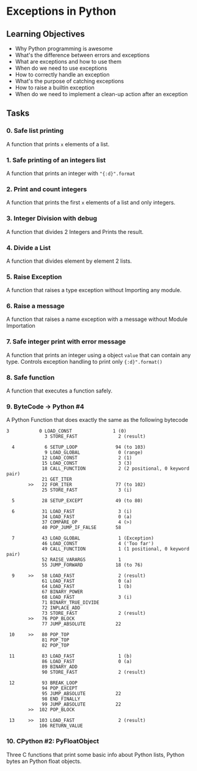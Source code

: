 # Exceptions in Python

## Learning Objectives
* Why Python programming is awesome
* What's the difference between errors and exceptions
* What are exceptions and how to use them
* When do we need to use exceptions
* How to correctly handle an exception
* What's the purpose of catching exceptions
* How to raise a builtin exception
* When do we need to implement a clean-up action after an exception

## Tasks
### 0. Safe list printing
A function that prints `x` elements of a list.
### 1. Safe printing of an integers list
A function that prints an integer with `"{:d}".format`
### 2. Print and count integers
A function that prints the first `x` elements of a list and only integers.
### 3. Integer Division with debug
A function that divides 2 Integers and Prints the result.
### 4. Divide a List
A function that divides element by element 2 lists.
### 5. Raise Exception
A function that raises a type exception without Importing any module.
### 6. Raise a message
A function that raises a name exception with a message without Module Importation
### 7. Safe integer print with error message
A function that prints an integer using a object `value` that can contain any type. Controls exception handling to print only `{:d}".format()`
### 8. Safe function
A function that executes a function safely.
### 9. ByteCode -> Python #4
A Python Function that does exactly the same as the following bytecode
```
3           0 LOAD_CONST               1 (0)
              3 STORE_FAST               2 (result)

  4           6 SETUP_LOOP              94 (to 103)
              9 LOAD_GLOBAL              0 (range)
             12 LOAD_CONST               2 (1)
             15 LOAD_CONST               3 (3)
             18 CALL_FUNCTION            2 (2 positional, 0 keyword pair)
             21 GET_ITER
        >>   22 FOR_ITER                77 (to 102)
             25 STORE_FAST               3 (i)

  5          28 SETUP_EXCEPT            49 (to 80)

  6          31 LOAD_FAST                3 (i)
             34 LOAD_FAST                0 (a)
             37 COMPARE_OP               4 (>)
             40 POP_JUMP_IF_FALSE       58

  7          43 LOAD_GLOBAL              1 (Exception)
             46 LOAD_CONST               4 ('Too far')
             49 CALL_FUNCTION            1 (1 positional, 0 keyword pair)
             52 RAISE_VARARGS            1
             55 JUMP_FORWARD            18 (to 76)

  9     >>   58 LOAD_FAST                2 (result)
             61 LOAD_FAST                0 (a)
             64 LOAD_FAST                1 (b)
             67 BINARY_POWER
             68 LOAD_FAST                3 (i)
             71 BINARY_TRUE_DIVIDE
             72 INPLACE_ADD
             73 STORE_FAST               2 (result)
        >>   76 POP_BLOCK
             77 JUMP_ABSOLUTE           22

 10     >>   80 POP_TOP
             81 POP_TOP
             82 POP_TOP

 11          83 LOAD_FAST                1 (b)
             86 LOAD_FAST                0 (a)
             89 BINARY_ADD
             90 STORE_FAST               2 (result)

 12          93 BREAK_LOOP
             94 POP_EXCEPT
             95 JUMP_ABSOLUTE           22
             98 END_FINALLY
             99 JUMP_ABSOLUTE           22
        >>  102 POP_BLOCK

 13     >>  103 LOAD_FAST                2 (result)
            106 RETURN_VALUE
```
### 10. CPython #2: PyFloatObject
Three C functions that print some basic info about Python lists, Python bytes an Python float objects.
